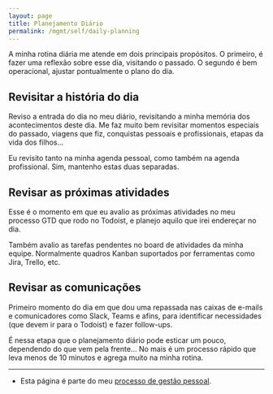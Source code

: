 ```yaml
---
layout: page
title: Planejamento Diário
permalink: /mgmt/self/daily-planning
---
```


A minha rotina diária me atende em dois principais propósitos. O primeiro, é fazer uma reflexão sobre esse dia, visitando o passado. O segundo é bem operacional, ajustar pontualmente o plano do dia.

## Revisitar a história do dia

Reviso a entrada do dia no meu diário, revisitando a minha memória dos acontecimentos deste dia. Me faz muito bem revisitar momentos especiais do passado, viagens que fiz, conquistas pessoais e profissionais, etapas da vida dos filhos...

Eu revisito tanto na minha agenda pessoal, como também na agenda profissional. Sim, mantenho estas duas separadas.

## Revisar as próximas atividades

Esse é o momento em que eu avalio as próximas atividades no meu processo GTD que rodo no Todoist, e planejo aquilo que irei endereçar no dia.

Também avalio as tarefas pendentes no board de atividades da minha equipe. Normalmente quadros Kanban suportados por ferramentas como Jira, Trello, etc.

## Revisar as comunicações

Primeiro momento do dia em que dou uma repassada nas caixas de e-mails e comunicadores como Slack, Teams e afins, para identificar necessidades (que devem ir para o Todoist) e fazer follow-ups.

É nessa etapa que o planejamento diário pode esticar um pouco, dependendo do que vem pela frente... No mais é um processo rápido que leva menos de 10 minutos e agrega muito na minha rotina.

----

- Esta página é parte do meu [processo de gestão pessoal](/mgmt/self).